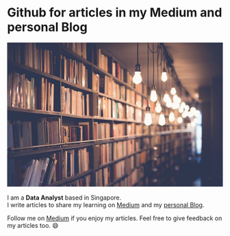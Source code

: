 # Github for articles in my Medium and personal Blog

![Credit on Unplash](https://github.com/chingjunetao/chingjunetao.github.io/blob/master/assets/images/aboutPage/library.jpg)

I am a **Data Analyst** based in Singapore.   
I write articles to share my learning on [Medium](https://medium.com/@chingjunetao) and my [personal Blog](https://chingjunetao.github.io/). 

Follow me on [Medium](https://medium.com/@chingjunetao) if you enjoy my articles. Feel free to give feedback on my articles too. :smile:

